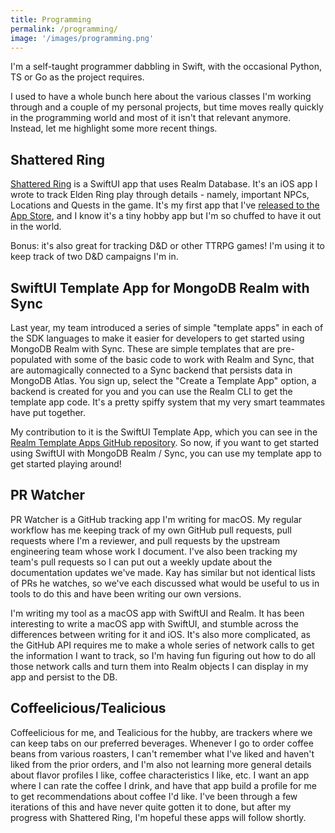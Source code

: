 ```yaml
---
title: Programming
permalink: /programming/
image: '/images/programming.png'
---
```


I'm a self-taught programmer dabbling in Swift, with the occasional Python, TS or Go as the project requires.

I used to have a whole bunch here about the various classes I'm working through and a couple of my personal projects, but time moves really quickly in the programming world and most of it isn't that relevant anymore. Instead, let me highlight some more recent things.

Shattered Ring
--------------

[Shattered Ring](https://shatteredring.com) is a SwiftUI app that uses Realm Database. It's an iOS app I wrote to track Elden Ring play through details - namely, important NPCs, Locations and Quests in the game. It's my first app that I've [released to the App Store](https://apps.apple.com/app/shattered-ring/id1613271666), and I know it's a tiny hobby app but I'm so chuffed to have it out in the world.

Bonus: it's also great for tracking D&D or other TTRPG games! I'm using it to keep track of two D&D campaigns I'm in.

SwiftUI Template App for MongoDB Realm with Sync
------------------------------------------------

Last year, my team introduced a series of simple "template apps" in each of the SDK languages to make it easier for developers to get started using MongoDB Realm with Sync. These are simple templates that are pre-populated with some of the basic code to work with Realm and Sync, that are automagically connected to a Sync backend that persists data in MongoDB Atlas. You sign up, select the "Create a Template App" option, a backend is created for you and you can use the Realm CLI to get the template app code. It's a pretty spiffy system that my very smart teammates have put together.

My contribution to it is the SwiftUI Template App, which you can see in the [Realm Template Apps GitHub repository](https://github.com/mongodb-university/realm-template-apps/tree/main/swiftui). So now, if you want to get started using SwiftUI with MongoDB Realm / Sync, you can use my template app to get started playing around!

PR Watcher
----------

PR Watcher is a GitHub tracking app I'm writing for macOS. My regular workflow has me keeping track of my own GitHub pull requests, pull requests where I'm a reviewer, and pull requests by the upstream engineering team whose work I document. I've also been tracking my team's pull requests so I can put out a weekly update about the documentation updates we've made. Kay has similar but not identical lists of PRs he watches, so we've each discussed what would be useful to us in tools to do this and have been writing our own versions.

I'm writing my tool as a macOS app with SwiftUI and Realm. It has been interesting to write a macOS app with SwiftUI, and stumble across the differences between writing for it and iOS. It's also more complicated, as the GitHub API requires me to make a whole series of network calls to get the information I want to track, so I'm having fun figuring out how to do all those network calls and turn them into Realm objects I can display in my app and persist to the DB.

Coffeelicious/Tealicious
------------------------

Coffeelicious for me, and Tealicious for the hubby, are trackers where we can keep tabs on our preferred beverages. Whenever I go to order coffee beans from various roasters, I can't remember what I've liked and haven't liked from the prior orders, and I'm also not learning more general details about flavor profiles I like, coffee characteristics I like, etc. I want an app where I can rate the coffee I drink, and have that app build a profile for me to get recommendations about coffee I'd like. I've been through a few iterations of this and have never quite gotten it to done, but after my progress with Shattered Ring, I'm hopeful these apps will follow shortly.